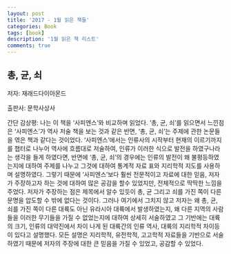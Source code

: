 ```yaml
---
layout: post
title: '2017 - 1월 읽은 책들'
categories: Book
tags: [book]
description: '1월 읽은 책 리스트'
comments: true
---
```



## 총, 균, 쇠

저자: 재래드다이아몬드

출판사: 문학사상사

간단 감상평: 나는 이 책을 ‘사피엔스’와 비교하며 읽었다. ‘총, 균, 쇠’를 읽으면서 느낀점은  ‘사피엔스’가 역사 저술 책을 보는 것과 같은 반면, ‘총, 균, 쇠’는 주제에 관한 논문들을 엮은 책과 같다는 것이었다. ‘사피엔스’에서는 인류사의 시작부터 현재의 이르기까지를 챕터로 나누어 역사에 흐름대로 저술하여, 인류가 이러한 식으로 발전을 하였구나라는 생각을 들게 하였다면, 반면에 ‘총, 균, 쇠’의 경우에는 인류의 발전이 왜 불평등하였는지에 대하여 주제를 나누고 그것에 대하여 통계적 자료 표와 지리학적 지도를 사용하며 설명하였다. 그렇기 때문에 ‘사피엔스’보다 훨씬 전문적이고 자료에 대한 믿음, 저자가 주장하고자 하는 것에 대하여 많은 공감을 할수 있었지만, 전체적으로 딱딱한 느낌을 주었다. 저자가 주장하는 점은 제목에서 알수 있듯이 총, 균 그리고 쇠를 가진 쪽이 다른 문명을 압도할 수 밖에 없다는 것이다. 그러나 여기에서 그치지 않고 저자는 왜 총, 균, 쇠를 가진 쪽이 다른 대륙도 아닌 유라시아 대륙에서 발생하였는지, 왜 다른 지역의 사람들을 이러한 무기들을 가질 수 없었는지에 대하여 상세히 서술하였고 그 기반에는 대륙의 크기, 인류의 대약진에서 차이 나게 된 대륙간의 인류 역사, 대륙의 지리학적 차이등이 있다고 설명했다. 모든 설명은 지리학적, 유전학적, 고고학적 자료들을 기반으로 서술하였기 때문에 저자의 주장에 대한 큰 믿음을 가질 수 있었고, 공감할 수 있었다.

